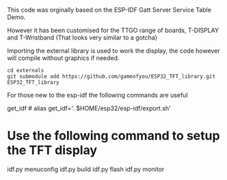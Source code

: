 This code was orginally based on the ESP-IDF Gatt Server Service Table Demo.

However it has been customised for the TTGO range of boards, T-DISPLAY and T-Wristband (That looks very similar to a gotcha)

Importing the external library is used to work the display, the code however will compile without graphics
if needed.

```shell
cd externals
git submodule add https://github.com/gameofyou/ESP32_TFT_library.git ESP32_TFT_library
```

For those new to the esp-idf the following commands are useful

get_idf # alias get_idf='. $HOME/esp32/esp-idf/export.sh' 
# Use the following command to setup the TFT display
idf.py menuconfig
idf.py build
idf.py flash
idf.py monitor
